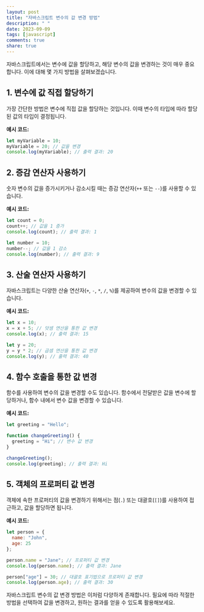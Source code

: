 ```yaml
---
layout: post
title: "자바스크립트 변수의 값 변경 방법"
description: " "
date: 2023-09-09
tags: [javascript]
comments: true
share: true
---
```


자바스크립트에서는 변수에 값을 할당하고, 해당 변수의 값을 변경하는 것이 매우 중요합니다. 이에 대해 몇 가지 방법을 살펴보겠습니다.

## 1. 변수에 값 직접 할당하기

가장 간단한 방법은 변수에 직접 값을 할당하는 것입니다. 이때 변수의 타입에 따라 할당된 값의 타입이 결정됩니다.

**예시 코드:**

```javascript
let myVariable = 10;
myVariable = 20; // 값을 변경
console.log(myVariable); // 출력 결과: 20
```

## 2. 증감 연산자 사용하기

숫자 변수의 값을 증가시키거나 감소시킬 때는 증감 연산자(`++` 또는 `--`)를 사용할 수 있습니다.

**예시 코드:**

```javascript
let count = 0;
count++; // 값을 1 증가
console.log(count); // 출력 결과: 1

let number = 10;
number--; // 값을 1 감소
console.log(number); // 출력 결과: 9
```

## 3. 산술 연산자 사용하기

자바스크립트는 다양한 산술 연산자(`+`, `-`, `*`, `/`, `%`)를 제공하여 변수의 값을 변경할 수 있습니다.

**예시 코드:**

```javascript
let x = 10;
x = x + 5; // 덧셈 연산을 통한 값 변경
console.log(x); // 출력 결과: 15

let y = 20;
y = y * 2; // 곱셈 연산을 통한 값 변경
console.log(y); // 출력 결과: 40
```

## 4. 함수 호출을 통한 값 변경

함수를 사용하여 변수의 값을 변경할 수도 있습니다. 함수에서 전달받은 값을 변수에 할당하거나, 함수 내에서 변수 값을 변경할 수 있습니다.

**예시 코드:**

```javascript
let greeting = "Hello";

function changeGreeting() {
  greeting = "Hi"; // 변수 값 변경
}

changeGreeting();
console.log(greeting); // 출력 결과: Hi
```

## 5. 객체의 프로퍼티 값 변경

객체에 속한 프로퍼티의 값을 변경하기 위해서는 점(`.`) 또는 대괄호(`[]`)를 사용하여 접근하고, 값을 할당하면 됩니다.

**예시 코드:**

```javascript
let person = {
  name: "John",
  age: 25
};

person.name = "Jane"; // 프로퍼티 값 변경
console.log(person.name); // 출력 결과: Jane

person["age"] = 30; // 대괄호 표기법으로 프로퍼티 값 변경
console.log(person.age); // 출력 결과: 30
```

자바스크립트 변수의 값 변경 방법은 이처럼 다양하게 존재합니다. 필요에 따라 적절한 방법을 선택하여 값을 변경하고, 원하는 결과를 얻을 수 있도록 활용해보세요.